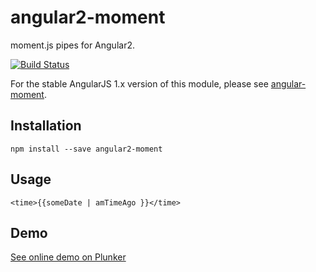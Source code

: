 # angular2-moment

moment.js pipes for Angular2. 

[![Build Status](https://travis-ci.org/urish/angular2-moment.png?branch=master)](https://travis-ci.org/urish/angular2-moment)

For the stable AngularJS 1.x version of this module, please see [angular-moment](https://github.com/urish/angular-moment).

## Installation

`npm install --save angular2-moment`

## Usage

`<time>{{someDate | amTimeAgo }}</time>`

## Demo

[See online demo on Plunker](http://plnkr.co/edit/ziBJ0mftSjnz0SrYPwbo?p=preview)

